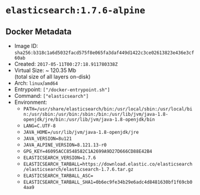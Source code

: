 # `elasticsearch:1.7.6-alpine`

## Docker Metadata

- Image ID: `sha256:b318c1a6d5032facd575f8e065fa3daf449d1422c3ce02613823e436e3cf60ab`
- Created: `2017-05-11T00:27:18.911780338Z`
- Virtual Size: ~ 120.35 Mb  
  (total size of all layers on-disk)
- Arch: `linux`/`amd64`
- Entrypoint: `["/docker-entrypoint.sh"]`
- Command: `["elasticsearch"]`
- Environment:
  - `PATH=/usr/share/elasticsearch/bin:/usr/local/sbin:/usr/local/bin:/usr/sbin:/usr/bin:/sbin:/bin:/usr/lib/jvm/java-1.8-openjdk/jre/bin:/usr/lib/jvm/java-1.8-openjdk/bin`
  - `LANG=C.UTF-8`
  - `JAVA_HOME=/usr/lib/jvm/java-1.8-openjdk/jre`
  - `JAVA_VERSION=8u121`
  - `JAVA_ALPINE_VERSION=8.121.13-r0`
  - `GPG_KEY=46095ACC8548582C1A2699A9D27D666CD88E42B4`
  - `ELASTICSEARCH_VERSION=1.7.6`
  - `ELASTICSEARCH_TARBALL=https://download.elastic.co/elasticsearch/elasticsearch/elasticsearch-1.7.6.tar.gz`
  - `ELASTICSEARCH_TARBALL_ASC=`
  - `ELASTICSEARCH_TARBALL_SHA1=0b6ec9fe34b29e6adc4d8481630bf1f69cb04aa9`

